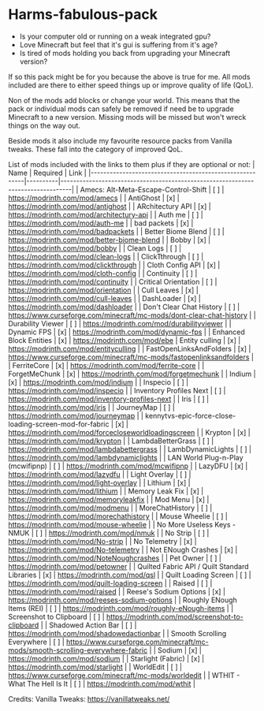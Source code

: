 # Harms-fabulous-pack
- Is your computer old or running on a weak integrated gpu?
- Love Minecraft but feel that it's gui is suffering from it's age?
- Is tired of mods holding you back from upgrading your Minecraft version?

If so this pack might be for you because the above is true for me. All mods included are there to either speed things up or improve quality of life (QoL).

Non of the mods add blocks or change your world. This means that the pack or individual mods can safely be removed if need be to upgrade Minecraft to a new version. Missing mods will be missed but won't wreck things on the way out. 

Beside mods it also include my favourite resource packs from Vanilla tweaks. These fall into the category of improved QoL. 

List of mods included with the links to them plus if they are optional or not:
| Name                                                    | Required | Link                                                                            |
|---------------------------------------------------------|----------|---------------------------------------------------------------------------------|
| Amecs: Alt-Meta-Escape-Control-Shift                    | [ ]    | https://modrinth.com/mod/amecs                                                  |
| AntiGhost                                               | [x]     | https://modrinth.com/mod/antighost                                              |
| ARchitectury API                                        | [x]     | https://modrinth.com/mod/architectury-api                                       |
| Auth me                                                 | [ ]    | https://modrinth.com/mod/auth-me                                                |
| bad packets                                             | [x]     | https://modrinth.com/mod/badpackets                                             |
| Better Biome Blend                                      | [ ]    | https://modrinth.com/mod/better-biome-blend                                     |
| Bobby                                                   | [x]     | https://modrinth.com/mod/bobby                                                  |
| Clean Logs                                              | [ ]    | https://modrinth.com/mod/clean-logs                                             |
| ClickTthrough                                           | [ ]    | https://modrinth.com/mod/clickthrough                                           |
| Cloth Config API                                        | [x]     | https://modrinth.com/mod/cloth-config                                           |
| Continuity                                              | [ ]    | https://modrinth.com/mod/continuity                                             |
| Critical Orientation                                    | [ ]    | https://modrinth.com/mod/orientation                                            |
| Cull Leaves                                             | [x]     | https://modrinth.com/mod/cull-leaves                                            |
| DashLoader                                              | [x]     | https://modrinth.com/mod/dashloader                                             |
| Don't Clear Chat History                                | [ ]    | https://www.curseforge.com/minecraft/mc-mods/dont-clear-chat-history            |
| Durability Viewer                                       | [ ]    | https://modrinth.com/mod/durabilityviewer                                       |
| Dynamic FPS                                             | [x]     | https://modrinth.com/mod/dynamic-fps                                            |
| Enhanced Block Entities                                         | [x]     | https://modrinth.com/mod/ebe
| Entity culling                                          | [x]     | https://modrinth.com/mod/entityculling                                          |
| FastOpenLinksAndFolders                                 | [x]     | https://www.curseforge.com/minecraft/mc-mods/fastopenlinksandfolders            |
| FerriteCore                                             | [x]     | https://modrinth.com/mod/ferrite-core                                           |
| ForgetMeChunk                                           | [x]     | https://modrinth.com/mod/forgetmechunk                                          |
| Indium                                                  | [x]     | https://modrinth.com/mod/indium                                                 |
| Inspecio                                                | [ ]    | https://modrinth.com/mod/inspecio                                               |
| Inventory Profiles Next                                 | [ ]    | https://modrinth.com/mod/inventory-profiles-next                                |
| Iris                                                    | [ ]    | https://modrinth.com/mod/iris                                                   |
| JourneyMap                                              | [ ]    | https://modrinth.com/mod/journeymap                                             |
| kennytvs-epic-force-close-loading-screen-mod-for-fabric | [x]     | https://modrinth.com/mod/forcecloseworldloadingscreen                           |
| Krypton                                                 | [x]     | https://modrinth.com/mod/krypton                                                |
| LambdaBetterGrass                                       | [ ]    | https://modrinth.com/mod/lambdabettergrass                                      |
| LambDynamicLights                                       | [ ]    | https://modrinth.com/mod/lambdynamiclights                                      |
| LAN World Plug-n-Play (mcwifipnp)                       | [ ]    | https://modrinth.com/mod/mcwifipnp                                              |
| LazyDFU                                                 | [x]     | https://modrinth.com/mod/lazydfu                                                |
| Light Overlay                                           | [ ]    | https://modrinth.com/mod/light-overlay                                          |
| Lithium                                                 | [x]     | https://modrinth.com/mod/lithium                                                |
| Memory Leak Fix                                         | [x]     | https://modrinth.com/mod/memoryleakfix                                          |
| Mod Menu                                                | [x]     | https://modrinth.com/mod/modmenu                                                |
| MoreChatHistory                                         | [ ]    | https://modrinth.com/mod/morechathistory                                        |
| Mouse Wheelie                                           | [ ]    | https://modrinth.com/mod/mouse-wheelie                                          |
| No More Useless Keys - NMUK                             | [ ]    | https://modrinth.com/mod/nmuk                                                   |
| No Strip                                                | [ ]    | https://modrinth.com/mod/No-strip                                               |
| No Telemetry                                            | [x]     | https://modrinth.com/mod/No-telemetry                                           |
| Not ENough Crashes                                      | [x]     | https://modrinth.com/mod/NoteNoughcrashes                                       |
| Pet Owner                                               | [ ]    | https://modrinth.com/mod/petowner                                               |
| Quilted Fabric API / Quilt Standard Libraries                                     | [x]    | https://modrinth.com/mod/qsl                                   |
| Quilt Loading Screen                                    | [ ]    | https://modrinth.com/mod/quilt-loading-screen                                   |
| Raised                                                  | [ ]    | https://modrinth.com/mod/raised                                                 |
| Reese's Sodium Options                                  | [x]     | https://modrinth.com/mod/reeses-sodium-options                                  |
| Roughly ENough Items (REI)                              | [ ]    | https://modrinth.com/mod/roughly-eNough-items                                   |
| Screenshot to Clipboard                                 | [ ]    | https://modrinth.com/mod/screenshot-to-clipboard                                |
| Shadowed Action Bar                                     | [ ]    | https://modrinth.com/mod/shadowedactionbar                                      |
| Smooth Scrolling Everywhere                             | [ ]    | https://www.curseforge.com/minecraft/mc-mods/smooth-scrolling-everywhere-fabric |
| Sodium                                                  | [x]     | https://modrinth.com/mod/sodium                                                 |
| Starlight (Fabric)                                      | [x]     | https://modrinth.com/mod/starlight                                              |
| WorldEdit                             | [ ]    | https://www.curseforge.com/minecraft/mc-mods/worldedit                                                  |
| WTHIT - What The Hell Is It                             | [ ]    | https://modrinth.com/mod/wthit                                                  |

Credits:
Vanilla Tweaks: https://vanillatweaks.net/
